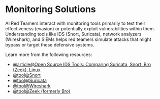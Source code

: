 # Monitoring Solutions

AI Red Teamers interact with monitoring tools primarily to test their effectiveness (evasion) or potentially exploit vulnerabilities within them. Understanding tools like IDS (Snort, Suricata), network analyzers (Wireshark), and SIEMs helps red teamers simulate attacks that might bypass or target these defensive systems.

Learn more from the following resources:

- [@article@Open Source IDS Tools: Comparing Suricata, Snort, Bro (Zeek), Linux](https://levelblue.com/blogs/security-essentials/open-source-intrusion-detection-tools-a-quick-overview)
- [@tool@Snort](https://www.snort.org/)
- [@tool@Suricata](https://suricata.io/)
- [@tool@Wireshark](https://www.wireshark.org/)
- [@tool@Zeek (formerly Bro)](https://zeek.org/)
